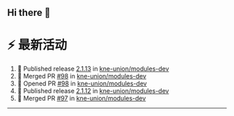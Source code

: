 ## Hi there 👋

<!--

**Here are some ideas to get you started:**

🙋‍♀️ A short introduction - what is your organization all about?
🌈 Contribution guidelines - how can the community get involved?
👩‍💻 Useful resources - where can the community find your docs? Is there anything else the community should know?
🍿 Fun facts - what does your team eat for breakfast?
🧙 Remember, you can do mighty things with the power of [Markdown](https://docs.github.com/github/writing-on-github/getting-started-with-writing-and-formatting-on-github/basic-writing-and-formatting-syntax)
-->


# ⚡ 最新活动

<!--START_SECTION:activity-->
1. 🚀 Published release [2.1.13](https://github.com/kne-union/modules-dev/releases/tag/2.1.13) in [kne-union/modules-dev](https://github.com/kne-union/modules-dev)
2. 🎉 Merged PR [#98](https://github.com/kne-union/modules-dev/pull/98) in [kne-union/modules-dev](https://github.com/kne-union/modules-dev)
3. 💪 Opened PR [#98](https://github.com/kne-union/modules-dev/pull/98) in [kne-union/modules-dev](https://github.com/kne-union/modules-dev)
4. 🚀 Published release [2.1.12](https://github.com/kne-union/modules-dev/releases/tag/2.1.12) in [kne-union/modules-dev](https://github.com/kne-union/modules-dev)
5. 🎉 Merged PR [#97](https://github.com/kne-union/modules-dev/pull/97) in [kne-union/modules-dev](https://github.com/kne-union/modules-dev)
<!--END_SECTION:activity-->

---
